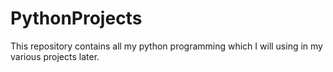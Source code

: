 # PythonProjects
This repository contains all my python programming which I will using in my various projects later.
